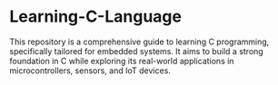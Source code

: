 # Learning-C-Language
This repository is a comprehensive guide to learning C programming, specifically tailored for embedded systems. It aims to build a strong foundation in C while exploring its real-world applications in microcontrollers, sensors, and IoT devices.
